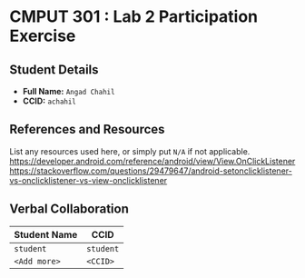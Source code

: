 # CMPUT 301 : Lab 2 Participation Exercise

## Student Details

- **Full Name:** `Angad Chahil`
- **CCID:** `achahil`

## References and Resources

List any resources used here, or simply put `N/A` if not applicable.
https://developer.android.com/reference/android/view/View.OnClickListener
https://stackoverflow.com/questions/29479647/android-setonclicklistener-vs-onclicklistener-vs-view-onclicklistener


## Verbal Collaboration

| Student Name | CCID      |
| ------------ | --------- |
| `student`    | `student` |
| `<Add more>` | `<CCID>`  |
